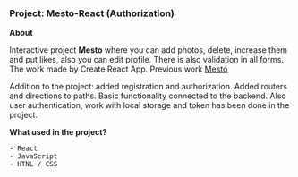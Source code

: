 ### Project: Mesto-React (Authorization)

**About**

Interactive project **Mesto** where you can add photos, delete, increase them and put likes, also you can edit profile. There is also validation in all forms. The work made by Create React App. Previous work [Mesto](https://github.com/mustafinelnare/mesto-react)

Addition to the project: added registration and authorization. Added routers and directions to paths. Basic functionality connected to the backend. Also user authentication, work with local storage and token has been done in the project.

**What used in the project?**

```
- React
- JavaScript
- HTNL / CSS

```
